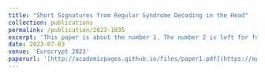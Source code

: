 ```yaml
---
title: "Short Signatures from Regular Syndrome Decoding in the Head"
collection: publications
permalink: /publication/2023-1035
excerpt: 'This paper is about the number 1. The number 2 is left for future work.'
date: 2023-07-03
venue: 'Eurocrypt 2023'
paperurl: '[http://academicpages.github.io/files/paper1.pdf](https://eprint.iacr.org/2023/1035)'
---
```

